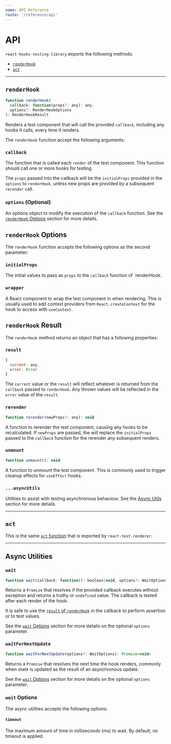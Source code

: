 ```yaml
---
name: API Reference
route: '/reference/api'
---
```


# API

`react-hooks-testing-library` exports the following methods:

- [`renderHook`](/reference/api#renderhook)
- [`act`](/reference/api#act)

---

## `renderHook`

```js
function renderHook(
  callback: function(props?: any): any,
  options?: RenderHookOptions
): RenderHookResult
```

Renders a test component that will call the provided `callback`, including any hooks it calls, every
time it renders.

The `renderHook` function accept the following arguments:

### `callback`

The function that is called each `render` of the test component. This function should call one or
more hooks for testing.

The `props` passed into the callback will be the `initialProps` provided in the `options` to
`renderHook`, unless new props are provided by a subsequent `rerender` call.

### `options` (Optional)

An options object to modify the execution of the `callback` function. See the
[`renderHook` Options](/reference/api#renderhook-options) section for more details.

## `renderHook` Options

The `renderHook` function accepts the following options as the second parameter:

### `initialProps`

The initial values to pass as `props` to the `callback` function of `renderHook.

### `wrapper`

A React component to wrap the test component in when rendering. This is usually used to add context
providers from `React.createContext` for the hook to access with `useContext`.

## `renderHook` Result

The `renderHook` method returns an object that has a following properties:

### `result`

```js
{
  current: any,
  error: Error
}
```

The `current` value or the `result` will reflect whatever is returned from the `callback` passed to
`renderHook`. Any thrown values will be reflected in the `error` value of the `result`.

### `rerender`

```js
function rerender(newProps?: any): void
```

A function to rerender the test component, causing any hooks to be recalculated. If `newProps` are
passed, the will replace the `initialProps` passed to the `callback` function for the rerender any
subsequent renders.

### `unmount`

```js
function unmount(): void
```

A function to unmount the test component. This is commonly used to trigger cleanup effects for
`useEffect` hooks.

### `...asyncUtils`

Utilities to assist with testing asynchronous behaviour. See the
[Async Utils](/reference/api#async-utils) section for more details.

---

## `act`

This is the same [`act` function](https://reactjs.org/docs/test-utils.html#act) that is exported by
`react-test-renderer`.

---

## Async Utilities

### `wait`

```js
function wait(callback: function(): boolean|void, options?: WaitOptions): Promise<void>
```

Returns a `Promise` that resolves if the provided callback executes without exception and returns a
truthy or `undefined` value. The callback is tested after each render of the hook.

It is safe to use the [`result` of `renderHook`](/reference/api#result) in the callback to perform
assertion or to test values.

See the [`wait` Options](/reference/api#wait-options) section for more details on the optional
`options` parameter.

### `waitForNextUpdate`

```js
function waitForNextUpdate(options?: WaitOptions): Promise<void>
```

Returns a `Promise` that resolves the next time the hook renders, commonly when state is updated as
the result of an asynchronous update.

See the [`wait` Options](/reference/api#wait-options) section for more details on the optional
`options` parameter.

### `wait` Options

The async utilities accepts the following options:

#### `timeout`

The maximum amount of time in milliseconds (ms) to wait. By default, no timeout is applied.
